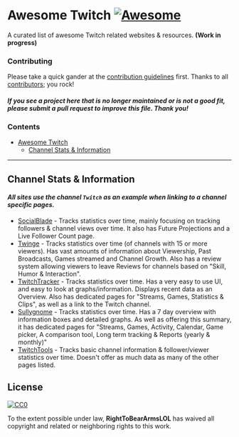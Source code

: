 # Awesome Twitch [![Awesome](https://awesome.re/badge.svg)](https://awesome.re)

A curated list of awesome Twitch related websites & resources. **(Work in progress)**

### Contributing

Please take a quick gander at the [contribution guidelines](https://github.com/RightToBearArmsLOL/awesome-twitch/blob/master/CONTRIBUTING.md) first. Thanks to all [contributors](https://github.com/RightToBearArmsLOL/awesome-twitch/graphs/contributors); you rock!

#### *If you see a project here that is no longer maintained or is not a good fit, please submit a pull request to improve this file. Thank you!*

### Contents

- [Awesome Twitch](#awesome-twitch-)
   - [Channel Stats & Information](#channel-stats--information)

- - -

## Channel Stats & Information 

#### *All sites use the channel `Twitch` as an example when linking to a channel specific pages.*

* [SocialBlade](https://socialblade.com/twitch/user/twitch) - Tracks statistics over time, mainly focusing on tracking followers & channel views over time. It also has Future Projections and a Live Follower Count page.
* [Twinge](http://twinge.tv/channels/twitch) - Tracks statistics over time (of channels with 15 or more viewers). Has vast amounts of information about Viewership, Past Broadcasts, Games streamed and Channel Growth. Also has a review system allowing viewers to leave Reviews for channels based on "Skill, Humor & Interaction".
* [TwitchTracker](https://twitchtracker.com/twitch) - Tracks statistics over time. Has a very easy to use UI, and easy to look at graphs/information. Displays recent data as an Overview. Also has dedicated pages for "Streams, Games, Statistics & Clips", as well as a link to the Twitch channel.
* [Sullygnome](https://sullygnome.com/channel/twitch) - Tracks statistics over time. Has a 7 day overview with information boxes and detailed graphs. As well as offering this summary, it has dedicated pages for "Streams, Games, Activity, Calendar, Game picker, A comparison tool, Long term tracking & Reports (yearly & monthly)"
* [TwitchTools](https://www.twitchtools.com/channel/twitch) - Tracks basic channel information & follower/viewer statistics over time. Doesn't offer as much data as many of the other pages listed.

## License

[![CC0](http://mirrors.creativecommons.org/presskit/buttons/88x31/svg/cc-zero.svg)](https://creativecommons.org/publicdomain/zero/1.0/)

To the extent possible under law, **RightToBearArmsLOL** has waived all copyright and related or neighboring rights to this work.

